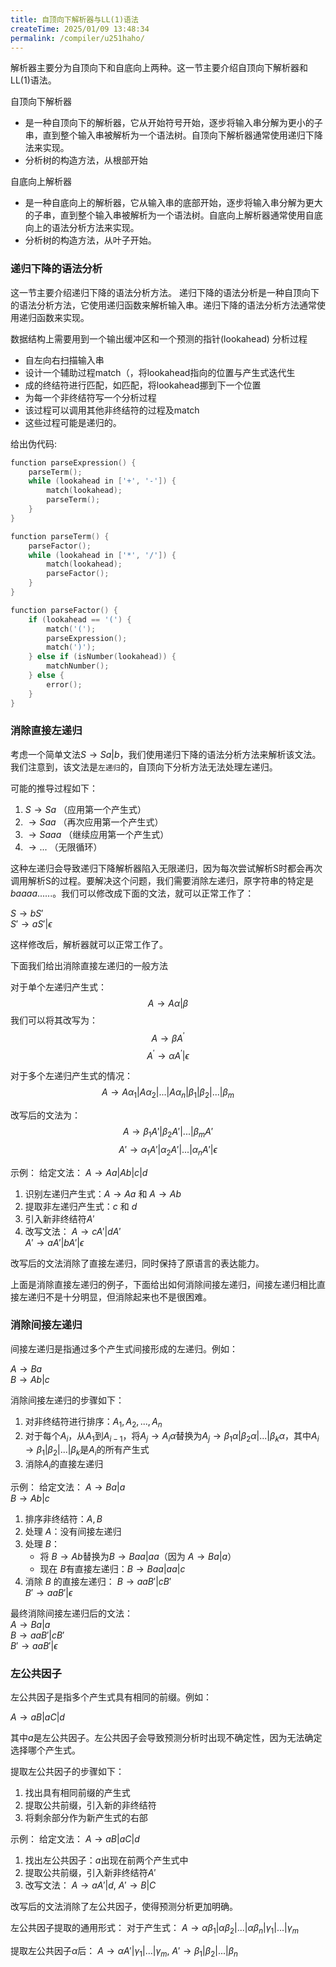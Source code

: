 ```yaml
---
title: 自顶向下解析器与LL(1)语法
createTime: 2025/01/09 13:48:34
permalink: /compiler/u251haho/
---
```



解析器主要分为自顶向下和自底向上两种。这一节主要介绍自顶向下解析器和LL(1)语法。

自顶向下解析器

- 是一种自顶向下的解析器，它从开始符号开始，逐步将输入串分解为更小的子串，直到整个输入串被解析为一个语法树。自顶向下解析器通常使用递归下降法来实现。
- 分析树的构造方法，从根部开始

自底向上解析器

- 是一种自底向上的解析器，它从输入串的底部开始，逐步将输入串分解为更大的子串，直到整个输入串被解析为一个语法树。自底向上解析器通常使用自底向上的语法分析方法来实现。
- 分析树的构造方法，从叶子开始。

### 递归下降的语法分析

这一节主要介绍递归下降的语法分析方法。
递归下降的语法分析是一种自顶向下的语法分析方法，它使用递归函数来解析输入串。递归下降的语法分析方法通常使用递归函数来实现。

数据结构上需要用到一个输出缓冲区和一个预测的指针(lookahead)
分析过程

- 自左向右扫描输入串
- 设计一个辅助过程match（，将lookahead指向的位置与产生式迭代生
- 成的终结符进行匹配，如匹配，将lookahead挪到下一个位置
- 为每一个非终结符写一个分析过程
- 该过程可以调用其他非终结符的过程及match
- 这些过程可能是递归的。

给出伪代码:

```cpp
function parseExpression() {
    parseTerm();
    while (lookahead in ['+', '-']) {
        match(lookahead);
        parseTerm();
    }
}

function parseTerm() {
    parseFactor();
    while (lookahead in ['*', '/']) {
        match(lookahead);
        parseFactor();
    }
}

function parseFactor() {
    if (lookahead == '(') {
        match('(');
        parseExpression();
        match(')');
    } else if (isNumber(lookahead)) {
        matchNumber();
    } else {
        error();
    }
}
```

### 消除直接左递归

考虑一个简单文法$S \to Sa|b$，我们使用递归下降的语法分析方法来解析该文法。我们注意到，该文法是`左递归`的，自顶向下分析方法无法处理左递归。

可能的推导过程如下：

1. $S \to Sa$ （应用第一个产生式）
2. $\to Saa$ （再次应用第一个产生式）
3. $\to Saaa$ （继续应用第一个产生式）
4. $\to ...$ （无限循环）

这种左递归会导致递归下降解析器陷入无限递归，因为每次尝试解析S时都会再次调用解析S的过程。要解决这个问题，我们需要消除左递归，原字符串的特定是 $baaaa......$。我们可以修改成下面的文法，就可以正常工作了：

$S \to bS'$ \
$S' \to aS' | \epsilon$

这样修改后，解析器就可以正常工作了。

下面我们给出消除直接左递归的一般方法

对于单个左递归产生式：
$$A \to A\alpha|\beta$$
我们可以将其改写为：
$$A \to \beta A^{'}$$
$$A^{'} \to \alpha A^{'} | \epsilon$$

对于多个左递归产生式的情况：
$$A \to A\alpha_1 | A\alpha_2 | ... | A\alpha_n | \beta_1 | \beta_2 | ... | \beta_m$$

改写后的文法为：
$$A \to \beta_1 A' | \beta_2 A' | ... | \beta_m A'$$
$$A' \to \alpha_1 A' | \alpha_2 A' | ... | \alpha_n A' | \epsilon$$

示例：
给定文法：
$A \to Aa | Ab | c | d$

1. 识别左递归产生式：$A \to Aa$ 和 $A \to Ab$
2. 提取非左递归产生式：$c$ 和 $d$
3. 引入新非终结符$A'$
4. 改写文法：
   $A \to cA' | dA'$ \
   $A' \to aA' | bA' | \epsilon$

改写后的文法消除了直接左递归，同时保持了原语言的表达能力。

上面是消除直接左递归的例子，下面给出如何消除间接左递归，间接左递归相比直接左递归不是十分明显，但消除起来也不是很困难。

### 消除间接左递归

间接左递归是指通过多个产生式间接形成的左递归。例如：

$A \to Ba$ \
$B \to Ab | c$

消除间接左递归的步骤如下：

1. 对非终结符进行排序：$A_1, A_2, ..., A_n$
2. 对于每个$A_i$，从$A_1$到$A_{i-1}$，将$A_j \to A_i\alpha$替换为$A_j \to \beta_1\alpha | \beta_2\alpha | ... | \beta_k\alpha$，其中$A_i \to \beta_1 | \beta_2 | ... | \beta_k$是$A_i$的所有产生式
3. 消除$A_i$的直接左递归

示例：
给定文法：
$A \to Ba | a$ \
$B \to Ab | c$

1. 排序非终结符：$A, B$
2. 处理 $A$：没有间接左递归
3. 处理 $B$：
   - 将 $B \to Ab$替换为$B \to Baa | aa$（因为 $A \to Ba | a$）
   - 现在 $B$有直接左递归：$B \to Baa | aa | c$
4. 消除 $B$ 的直接左递归：
   $B \to aaB' | cB'$ \
   $B' \to aaB' | \epsilon$

最终消除间接左递归后的文法：\
$A \to Ba | a$ \
$B \to aaB' | cB'$ \
$B' \to aaB' | \epsilon$

### 左公共因子

左公共因子是指多个产生式具有相同的前缀。例如：

$A \to aB | aC | d$

其中$a$是左公共因子。左公共因子会导致预测分析时出现不确定性，因为无法确定选择哪个产生式。

提取左公共因子的步骤如下：

1. 找出具有相同前缀的产生式
2. 提取公共前缀，引入新的非终结符
3. 将剩余部分作为新产生式的右部

示例：
给定文法：
$A \to aB | aC | d$

1. 找出左公共因子：$a$出现在前两个产生式中
2. 提取公共前缀，引入新非终结符$A'$
3. 改写文法：
   $A \to aA' | d$,
   $A' \to B | C$

改写后的文法消除了左公共因子，使得预测分析更加明确。

左公共因子提取的通用形式：
对于产生式：
$A \to \alpha\beta_1 | \alpha\beta_2 | ... | \alpha\beta_n | \gamma_1 | ... | \gamma_m$

提取左公共因子$\alpha$后：
$A \to \alpha A' | \gamma_1 | ... | \gamma_m$,
$A' \to \beta_1 | \beta_2 | ... | \beta_n$
